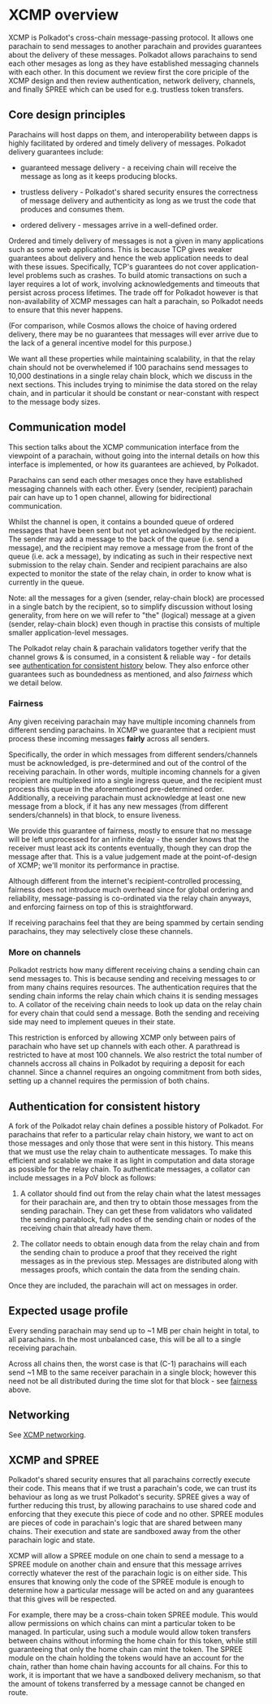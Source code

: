# XCMP overview

XCMP is Polkadot's cross-chain message-passing protocol. It allows one parachain to send messages to another parachain and provides guarantees about the delivery of these messages. Polkadot allows parachains to send each other mesages as long as they have established messaging channels with each other. In this document we review first the core priciple of the XCMP design and then review authentication, network delivery, channels, and finally SPREE which can be used for e.g. trustless token transfers.

## Core design principles

Parachains will host dapps on them, and interoperability between dapps is highly facilitated by ordered and timely delivery of messages. Polkadot delivery guarantees include:

- guaranteed message delivery - a receiving chain will receive the message as long as it keeps producing blocks.

- trustless delivery - Polkadot's shared security ensures the correctness of message delivery and authenticity as long as we trust the code that produces and consumes them.

- ordered delivery - messages arrive in a well-defined order.

Ordered and timely delivery of messages is not a given in many applications such as some web applications. This is because TCP gives weaker guarantees about delivery and hence the web application needs to deal with these issues. Specifically, TCP's guarantees do not cover application-level problems such as crashes. To build atomic transactions on such a layer requires a lot of work, involving acknowledgements and timeouts that persist across process lifetimes. The trade off for Polkadot however is that non-availability of XCMP messages can halt a parachain, so Polkadot needs to ensure that this never happens.

(For comparison, while Cosmos allows the choice of having ordered delivery, there may be no guarantees that messages will ever arrive due to the lack of a general incentive model for this purpose.)

We want all these properties while maintaining scalability, in that the relay chain should not be overwhelemed if 100 parachains send messages to 10,000 destinations in a single relay chain block, which we discuss in the next sections. This includes trying to minimise the data stored on the relay chain, and in particular it should be constant or near-constant with respect to the message body sizes.


## Communication model

This section talks about the XCMP communication interface from the viewpoint of a parachain, without going into the internal details on how this interface is implemented, or how its guarantees are achieved, by Polkadot.

Parachains can send each other mesages once they have established messaging channels with each other.
Every (sender, recipient) parachain pair can have up to 1 open channel, allowing for bidirectional communication.

Whilst the channel is open, it contains a bounded queue of ordered messages that have been sent but not yet acknowledged by the recipient. The sender may add a message to the back of the queue (i.e. send a message), and the recipient may remove a message from the front of the queue (i.e. ack a message), by indicating as such in their respective next submission to the relay chain. Sender and recipient parachains are also expected to monitor the state of the relay chain, in order to know what is currently in the queue.

Note: all the messages for a given (sender, relay-chain block) are processed in a single batch by the recipient, so to simplify discussion without losing generality, from here on we will refer to "the" (logical) message at a given (sender, relay-chain block) even though in practise this consists of multiple smaller application-level messages.

The Polkadot relay chain & parachain validators together verify that the channel grows & is consumed, in a consistent & reliable way - for details see [authentication for consistent history](#authentication-for-consistent-history) below. They also enforce other guarantees such as boundedness as mentioned, and also *fairness* which we detail below.

### Fairness

Any given receiving parachain may have multiple incoming channels from different sending parachains. In XCMP we guarantee that a recipient must process these incoming messages **fairly** across all senders.

Specifically, the order in which messages from different senders/channels must be acknowledged, is pre-determined and out of the control of the receiving parachain. In other words, multiple incoming channels for a given recipient are multiplexed into a single ingress queue, and the recipient must process this queue in the aforementioned pre-determined order. Additionally, a receiving parachain must acknowledge at least one new message from a block, if it has any new messages (from different senders/channels) in that block, to ensure liveness.

We provide this guarantee of fairness, mostly to ensure that no message will be left unprocessed for an infinite delay - the sender knows that the receiver must least ack its contents eventually, though they can drop the message after that. This is a value judgement made at the point-of-design of XCMP; we'll monitor its performance in practise.

Although different from the internet's recipient-controlled processing, fairness does not introduce much overhead since for global ordering and reliability, message-passing is co-ordinated via the relay chain anyways, and enforcing fairness on top of this is straightforward.

If receiving parachains feel that they are being spammed by certain sending parachains, they may selectively close these channels.

### More on channels

Polkadot restricts how many different receiving chains a sending chain can send messages to. This is because sending and receiving messages to or from many chains requires resources. The authentication requires that the sending chain informs the relay chain which chains it is sending messages to. A collator of the receiving chain needs to look up data on the relay chain for every chain that could send a message. Both the sending and receiving side may need to implement queues in their state.

This restriction is enforced by allowing XCMP only between pairs of parachain who have set up channels with each other. A parathread is restricted to have at most 100 channels. We also restrict the total number of channels accross all chains in Polkadot by requiring a deposit for each channel. Since a channel requires an ongoing commitment from both sides, setting up a channel requires the permission of both chains.


## Authentication for consistent history

A fork of the Polkadot relay chain defines a possible history of Polkadot. For parachains that refer to a particular relay chain history, we want to act on those messages and only those that were sent in this history. This means that we must use the relay chain to authenticate messages. To make this efficient and scalable we make it as light in computation and data storage as possible for the relay chain. To authenticate messages, a collator can include messages in a PoV block as follows:

1. A collator should find out from the relay chain what the latest messages for their parachain are, and then try to obtain those messages from the sending parachain. They can get these from validators who validated the sending parablock, full nodes of the sending chain or nodes of the receiving chain that already have them.

2. The collator needs to obtain enough data from the relay chain and from the sending chain to produce a proof that they received the right messages as in the previous step. Messages are distributed along with messages proofs, which contain the data from the sending chain.

Once they are included, the parachain will act on messages in order.


## Expected usage profile

Every sending parachain may send up to ~1 MB per chain height in total, to all parachains. In the most unbalanced case, this will be all to a single receiving parachain.

Across all chains then, the worst case is that (C-1) parachains will each send ~1 MB to the same receiver parachain in a single block; however this need not be all distributed during the time slot for that block - see [fairness](#fairness) above.


## Networking

See [XCMP networking](/polkadot/networking/4-xcmp.html).


## XCMP and SPREE

Polkadot's shared security ensures that all parachains correctly execute their code. This means that if we trust a parachain's code, we can trust its behaviour as long as we trust Polkadot's security. SPREE gives a way of further reducing this trust, by allowing parachains to use shared code and enforcing that they execute this piece of code and no other. SPREE modules are pieces of code in parachain's logic that are shared between many chains. Their execution and state are sandboxed away from the other parachain logic and state.

XCMP will allow a SPREE module on one chain to send a message to a SPREE module on another chain and ensure that this message arrives correctly whatever the rest of the parachain logic is on either side. This ensures that knowing only the code of the SPREE module is enough to determine how a particular message will be acted on and any guarantees that this gives will be respected.

For example, there may be a cross-chain token SPREE module. This would allow permissions on which chains can mint a particular token to be managed. In particular, using such a module would allow token transfers between chains without informing the home chain for this token, while still guaranteeing that only the home chain can mint the token. The SPREE module on the chain holding the tokens would have an account for the chain, rather than home chain having accounts for all chains.  For this to work, it is important that we have a sandboxed delivery mechanism, so that the amount of tokens transferred by a message cannot be changed en route.
